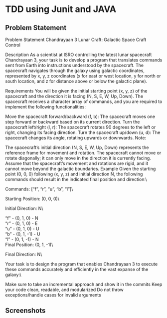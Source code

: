 # TDD using Junit and JAVA

## Problem Statement

Problem Statement
Chandrayaan 3 Lunar Craft: Galactic Space Craft Control

Description
As a scientist at ISRO controlling the latest lunar spacecraft Chandrayaan 3, your task is to develop a program that translates commands sent from Earth into instructions understood by the spacecraft. The spacecraft navigates through the galaxy using galactic coordinates, represented by x, y, z coordinates (x for east or west location, y for north or south location, and z for distance above or below the galactic plane).

Requirements
You will be given the initial starting point (x, y, z) of the spacecraft and the direction it is facing (N, S, E, W, Up, Down). The spacecraft receives a character array of commands, and you are required to implement the following functionalities:

Move the spacecraft forward/backward (f, b): The spacecraft moves one step forward or backward based on its current direction.
Turn the spacecraft left/right (l, r): The spacecraft rotates 90 degrees to the left or right, changing its facing direction.
Turn the spacecraft up/down (u, d): The spacecraft changes its angle, rotating upwards or downwards.
Note:

The spacecraft’s initial direction (N, S, E, W, Up, Down) represents the reference frame for movement and rotation.
The spacecraft cannot move or rotate diagonally; it can only move in the direction it is currently facing.
Assume that the spacecraft’s movement and rotations are rigid, and it cannot move beyond the galactic boundaries.
Example
Given the starting point (0, 0, 0) following (x, y, z) and initial direction N, the following commands should result in the indicated final position and direction:\

Commands: [“f”, “r”, “u”, “b”, “l”]\

Starting Position: (0, 0, 0)\

Initial Direction: N\

“f” - (0, 1, 0) - N\
“r” - (0, 1, 0) - E\
“u” - (0, 1, 0) - U\
“b” - (0, 1, -1) - U\
“l” - (0, 1, -1) - N\
Final Position: (0, 1, -1)\

Final Direction: N\

Your task is to design the program that enables Chandrayaan 3 to execute these commands accurately and efficiently in the vast expanse of the galaxy:\

Make sure to take an incremental approach and show it in the commits
Keep your code clean, readable, and modularized
Do not throw exceptions/handle cases for invalid arguments

## Screenshots
